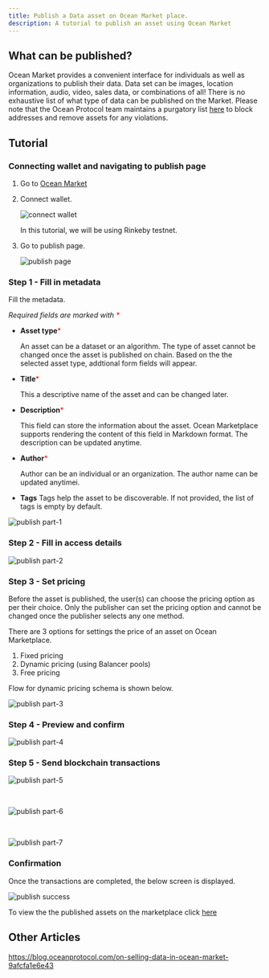 ```yaml
---
title: Publish a Data asset on Ocean Market place.
description: A tutorial to publish an asset using Ocean Market
---
```


## What can be published?

Ocean Market provides a convenient interface for individuals as well as organizations to publish their data. Data set can be images, location information, audio, video, sales data, or combinations of all! There is no exhaustive list of what type of data can be published on the Market. Please note that the Ocean Protocol team maintains a purgatory list [here](https://github.com/oceanprotocol/list-purgatory) to block addresses and remove assets for any violations.

## Tutorial

### Connecting wallet and navigating to publish page

1. Go to <a href="https://v4.market.oceanprotocol.com " target="_blank">Ocean Market</a>

2. Connect wallet.

   ![connect wallet](images/marketplace/connect-wallet.png 'Connect wallet')

   In this tutorial, we will be using Rinkeby testnet.

3. Go to publish page.

   ![publish page](images/marketplace/publish.png 'Go to publish page')

### Step 1 - Fill in metadata

Fill the metadata.

_Required fields are marked with <span style="color: red;">\*</span>_

- **Asset type**<span style="color: red;">\*</span>

  An asset can be a dataset or an algorithm. The type of asset cannot be changed once the asset is published on chain. Based on the the selected asset type, addtional form fields will appear.

- **Title**<span style="color: red;">\*</span>

  This a descriptive name of the asset and can be changed later.

- **Description**<span style="color: red;">\*</span>

  This field can store the information about the asset. Ocean Marketplace supports rendering the content of this field in Markdown format. The description can be updated anytime.

- **Author**<span style="color: red;">\*</span>

  Author can be an individual or an organization. The author name can be updated anytimei.

- **Tags**
  Tags help the asset to be discoverable. If not provided, the list of tags is empty by default.

![publish part-1](images/marketplace/publish-1.png 'Fill in metadata')

### Step 2 - Fill in access details

![publish part-2](images/marketplace/publish-2.png 'Fill in access details')

### Step 3 - Set pricing

Before the asset is published, the user(s) can choose the pricing option as per their choice. Only the publisher can set the pricing option and cannot be changed once the publisher selects any one method.

There are 3 options for settings the price of an asset on Ocean Marketplace.

1. Fixed pricing
2. Dynamic pricing (using Balancer pools)
3. Free pricing

Flow for dynamic pricing schema is shown below.

![publish part-3](images/marketplace/publish-3.png 'Set pricing')

### Step 4 - Preview and confirm

![publish part-4](images/marketplace/publish-4.png 'Preview')

### Step 5 - Send blockchain transactions

![publish part-5](images/marketplace/publish-5.png 'Transaction 1 - Allow access to Ocean tokens')

<br />

![publish part-6](images/marketplace/publish-6.png 'Transaction 2 - Deploy data NFT and datatoken')

<br />

![publish part-7](images/marketplace/publish-7.png 'Transaction 3 - Publish DDO')

### Confirmation

Once the transactions are completed, the below screen is displayed.

![publish success](images/marketplace/publish-8.png 'Successful publish')

To view the the published assets on the marketplace click [here](https://v4.market.oceanprotocol.com/profile)

## Other Articles

https://blog.oceanprotocol.com/on-selling-data-in-ocean-market-9afcfa1e6e43
